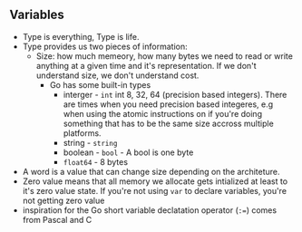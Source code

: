 ## Variables
- Type is everything, Type is life.
- Type provides us two pieces of information:
  - Size: how much memeory, how many bytes we need to read or write anything at a given time and it's representation. If we don't understand size, we don't understand cost.
    - Go has some built-in types
      - interger - `int` int 8, 32, 64 (precision based integers). There are times when you need precision based integeres, e.g when using the atomic instructions on if you're doing something that has to be the same size accross multiple platforms.
      - string - `string`
      - boolean - `bool` - A bool is one byte
      - `float64` - 8 bytes
- A word is a value that can change size depending on the architeture.
- Zero value means that all memory we allocate gets intialized at least to it's zero value state. If you're not using `var` to declare variables, you're not getting zero value
- inspiration for the Go short variable declatation operator (`:=`) comes from Pascal and C
